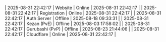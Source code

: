 | 2025-08-31 22:42:17 | Website | Online | 2025-08-31 22:42:17 |
| 2025-08-31 22:42:17 | Registration | Online | 2025-08-31 22:42:17 |
| 2025-08-31 22:42:17 | Auth Server | Offline | 2025-08-18 09:33:31 |
| 2025-08-31 22:42:17 | Kezan (PvE) | Offline | 2025-08-03 17:58:02 |
| 2025-08-31 22:42:17 | Gurubashi (PvP) | Offline | 2025-08-23 21:44:06 |
| 2025-08-31 22:42:17 | Cloudflare | Online | 2025-08-31 22:42:17 |
